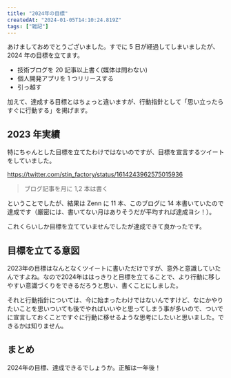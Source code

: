 ```yaml
---
title: "2024年の目標"
createdAt: "2024-01-05T14:10:24.819Z"
tags: ["雑記"]
---
```


あけましておめでとうございました。すでに 5 日が経過してしまいましたが、2024 年の目標を立てます。

- 技術ブログを 20 記事以上書く(媒体は問わない)
- 個人開発アプリを 1 つリリースする
- 引っ越す

加えて、達成する目標とはちょっと違いますが、行動指針として「思い立ったらすぐに行動する」を掲げます。

## 2023 年実績

特にちゃんとした目標を立てたわけではないのですが、目標を宣言するツイートをしていました。

https://twitter.com/stin_factory/status/1614243962575015936

> ブログ記事を月に 1,2 本は書く

ということでしたが、結果は Zenn に 11 本、このブログに 14 本書いていたので達成です（厳密には、書いてない月はありそうだが平均すれば達成ヨシ！）。

これくらいしか目標を立てていませんでしたが達成できて良かったです。

## 目標を立てる意図

2023年の目標はなんとなくツイートに書いただけですが、意外と意識していたんですよね。なので2024年ははっきりと目標を立てることで、より行動に移しやすい意識づくりをできるだろうと思い、書くことにしました。

それと行動指針については、今に始まったわけではないんですけど、なにかやりたいことを思いついても後でやればいいやと思ってしまう事が多いので、ついでに宣言しておくことですぐに行動に移せるような思考にしたいと思いました。できるかは知りません。

## まとめ

2024年の目標、達成できるでしょうか。正解は一年後！

